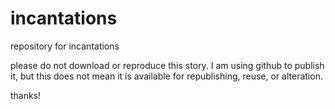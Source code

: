 # incantations
repository for incantations

please do not download or reproduce this story. 
I am using github to publish it, but this does not mean it is available for republishing, reuse, or alteration.

thanks!
